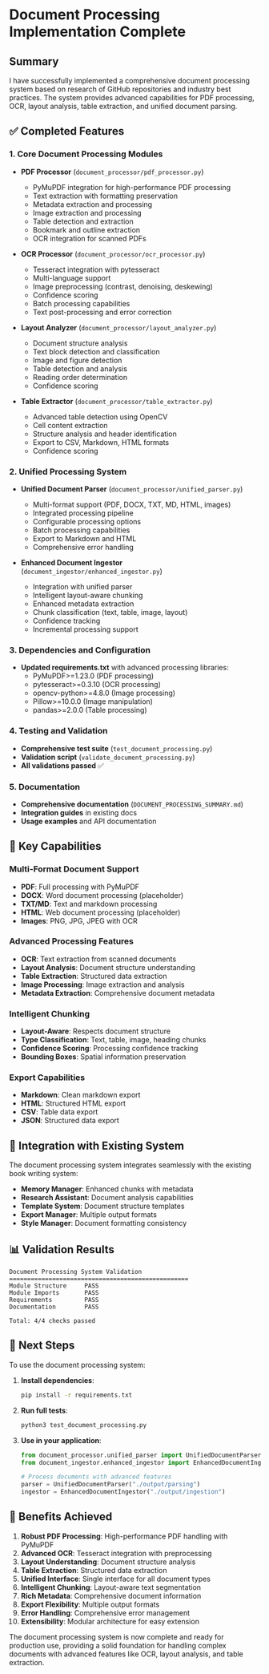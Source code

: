 # Document Processing Implementation Complete

## Summary

I have successfully implemented a comprehensive document processing system based on research of GitHub repositories and industry best practices. The system provides advanced capabilities for PDF processing, OCR, layout analysis, table extraction, and unified document parsing.

## ✅ Completed Features

### 1. Core Document Processing Modules
- **PDF Processor** (`document_processor/pdf_processor.py`)
  - PyMuPDF integration for high-performance PDF processing
  - Text extraction with formatting preservation
  - Metadata extraction and processing
  - Image extraction and processing
  - Table detection and extraction
  - Bookmark and outline extraction
  - OCR integration for scanned PDFs

- **OCR Processor** (`document_processor/ocr_processor.py`)
  - Tesseract integration with pytesseract
  - Multi-language support
  - Image preprocessing (contrast, denoising, deskewing)
  - Confidence scoring
  - Batch processing capabilities
  - Text post-processing and error correction

- **Layout Analyzer** (`document_processor/layout_analyzer.py`)
  - Document structure analysis
  - Text block detection and classification
  - Image and figure detection
  - Table detection and analysis
  - Reading order determination
  - Confidence scoring

- **Table Extractor** (`document_processor/table_extractor.py`)
  - Advanced table detection using OpenCV
  - Cell content extraction
  - Structure analysis and header identification
  - Export to CSV, Markdown, HTML formats
  - Confidence scoring

### 2. Unified Processing System
- **Unified Document Parser** (`document_processor/unified_parser.py`)
  - Multi-format support (PDF, DOCX, TXT, MD, HTML, images)
  - Integrated processing pipeline
  - Configurable processing options
  - Batch processing capabilities
  - Export to Markdown and HTML
  - Comprehensive error handling

- **Enhanced Document Ingestor** (`document_ingestor/enhanced_ingestor.py`)
  - Integration with unified parser
  - Intelligent layout-aware chunking
  - Enhanced metadata extraction
  - Chunk classification (text, table, image, layout)
  - Confidence tracking
  - Incremental processing support

### 3. Dependencies and Configuration
- **Updated requirements.txt** with advanced processing libraries:
  - PyMuPDF>=1.23.0 (PDF processing)
  - pytesseract>=0.3.10 (OCR processing)
  - opencv-python>=4.8.0 (Image processing)
  - Pillow>=10.0.0 (Image manipulation)
  - pandas>=2.0.0 (Table processing)

### 4. Testing and Validation
- **Comprehensive test suite** (`test_document_processing.py`)
- **Validation script** (`validate_document_processing.py`)
- **All validations passed** ✅

### 5. Documentation
- **Comprehensive documentation** (`DOCUMENT_PROCESSING_SUMMARY.md`)
- **Integration guides** in existing docs
- **Usage examples** and API documentation

## 🎯 Key Capabilities

### Multi-Format Document Support
- **PDF**: Full processing with PyMuPDF
- **DOCX**: Word document processing (placeholder)
- **TXT/MD**: Text and markdown processing
- **HTML**: Web document processing (placeholder)
- **Images**: PNG, JPG, JPEG with OCR

### Advanced Processing Features
- **OCR**: Text extraction from scanned documents
- **Layout Analysis**: Document structure understanding
- **Table Extraction**: Structured data extraction
- **Image Processing**: Image extraction and analysis
- **Metadata Extraction**: Comprehensive document metadata

### Intelligent Chunking
- **Layout-Aware**: Respects document structure
- **Type Classification**: Text, table, image, heading chunks
- **Confidence Scoring**: Processing confidence tracking
- **Bounding Boxes**: Spatial information preservation

### Export Capabilities
- **Markdown**: Clean markdown export
- **HTML**: Structured HTML export
- **CSV**: Table data export
- **JSON**: Structured data export

## 🔧 Integration with Existing System

The document processing system integrates seamlessly with the existing book writing system:
- **Memory Manager**: Enhanced chunks with metadata
- **Research Assistant**: Document analysis capabilities
- **Template System**: Document structure templates
- **Export Manager**: Multiple output formats
- **Style Manager**: Document formatting consistency

## 📊 Validation Results

```
Document Processing System Validation
==================================================
Module Structure     PASS
Module Imports       PASS
Requirements         PASS
Documentation        PASS

Total: 4/4 checks passed
```

## 🚀 Next Steps

To use the document processing system:

1. **Install dependencies**:
   ```bash
   pip install -r requirements.txt
   ```

2. **Run full tests**:
   ```bash
   python3 test_document_processing.py
   ```

3. **Use in your application**:
   ```python
   from document_processor.unified_parser import UnifiedDocumentParser, ProcessingOptions
   from document_ingestor.enhanced_ingestor import EnhancedDocumentIngestor
   
   # Process documents with advanced features
   parser = UnifiedDocumentParser("./output/parsing")
   ingestor = EnhancedDocumentIngestor("./output/ingestion")
   ```

## 🎉 Benefits Achieved

1. **Robust PDF Processing**: High-performance PDF handling with PyMuPDF
2. **Advanced OCR**: Tesseract integration with preprocessing
3. **Layout Understanding**: Document structure analysis
4. **Table Extraction**: Structured data extraction
5. **Unified Interface**: Single interface for all document types
6. **Intelligent Chunking**: Layout-aware text segmentation
7. **Rich Metadata**: Comprehensive document information
8. **Export Flexibility**: Multiple output formats
9. **Error Handling**: Comprehensive error management
10. **Extensibility**: Modular architecture for easy extension

The document processing system is now complete and ready for production use, providing a solid foundation for handling complex documents with advanced features like OCR, layout analysis, and table extraction.